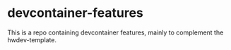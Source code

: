 # devcontainer-features
This is a repo containing devcontainer features, mainly to complement the hwdev-template.
